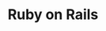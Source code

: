 ---
# GLOBAL 
layout: technology
page_type: technology
title: Ruby on Rails

#SEO
seo_title:  SEO Ruby on Rails
seo_description: |-
  META Ruby on Rails

#MENU 
top_line:
  menu_title: Ruby on Rails
  cta_title:

#SETTINGS
show_contact_in_footer: true

#TECHNOLOGY layout
logo:  /uploads/rails.svg
intro: 
  title: 
  content: |-
    Technologia gwarantująca szybki proces realizacji Twojego projektu i jego przejrzystość. To również możliwość rozbudowy aplikacji o dodatkowe funkcje.
---